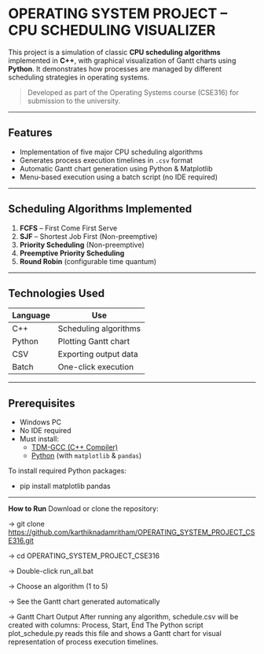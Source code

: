 # OPERATING SYSTEM PROJECT – CPU SCHEDULING VISUALIZER

This project is a simulation of classic **CPU scheduling algorithms** implemented in **C++**, with graphical visualization of Gantt charts using **Python**. It demonstrates how processes are managed by different scheduling strategies in operating systems.

>  Developed as part of the Operating Systems course (CSE316) for submission to the university.

----------------------------------------------------------------------------------------

## Features

- Implementation of five major CPU scheduling algorithms
- Generates process execution timelines in `.csv` format
- Automatic Gantt chart generation using Python & Matplotlib
- Menu-based execution using a batch script (no IDE required)

-------------------------------------------------------------------------------------

##  Scheduling Algorithms Implemented

1. **FCFS** – First Come First Serve  
2. **SJF** – Shortest Job First (Non-preemptive)  
3. **Priority Scheduling** (Non-preemptive)  
4. **Preemptive Priority Scheduling**  
5. **Round Robin** (configurable time quantum)

-------------------------------------------------------------------------------------

## Technologies Used

| Language | Use                    |
|----------|------------------------|
| C++      | Scheduling algorithms  |
| Python   | Plotting Gantt chart   |
| CSV      | Exporting output data  |
| Batch    | One-click execution    |

-------------------------------------------------------------------------------------

## Prerequisites

- Windows PC
- No IDE required
- Must install:
  - [TDM-GCC (C++ Compiler)](https://jmeubank.github.io/tdm-gcc/)
  - [Python](https://www.python.org/downloads/) (with `matplotlib` & `pandas`)

To install required Python packages:
- pip install matplotlib pandas

---------------------------------------------------------------------------------------

**How to Run**
Download or clone the repository:

-> git clone https://github.com/karthiknadamritham/OPERATING_SYSTEM_PROJECT_CSE316.git

-> cd OPERATING_SYSTEM_PROJECT_CSE316

-> Double-click run_all.bat

-> Choose an algorithm (1 to 5)

-> See the Gantt chart generated automatically

-> Gantt Chart Output
  After running any algorithm, schedule.csv will be created with columns:
    Process, Start, End
    The Python script plot_schedule.py reads this file and shows a Gantt chart for visual representation of process execution timelines.

